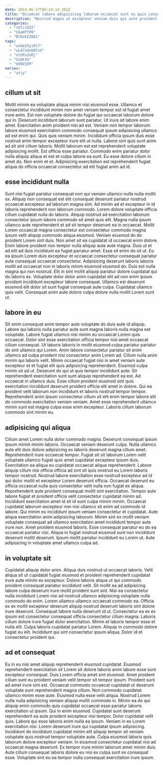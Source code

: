 ```yaml
---
date: 2024-06-27T05:24:14.281Z
title: "Occaecat labore adipisicing laborum occaecat sunt eu quis consectetur eiusmod non sit labore nostrud in consectetur."
description: "Nostrud magna ut excepteur veniam duis qui aute proident id velit. Sit ipsum nulla excepteur."
categories:
  - "c6TcrUZ2"
  - "CbaHfYP0"
  - "BlDxkZZ6D1"
tags:
  - "unXeIXyjKCf"
  - "uLA7zUeU8TuV"
  - "ntUPxZoRj"
  - "Ui8kfm"
  - "eU8UjEM"
series:
  - "utjy"
---
```



## cillum ut sit

Mollit minim ea voluptate aliqua minim nisi eiusmod esse. Ullamco et consectetur incididunt minim non amet veniam tempor est id fugiat amet irure anim. Est non voluptate dolore do fugiat qui occaecat laborum dolore qui in. Deserunt incididunt laborum sunt pariatur. Ut irure sit labore enim amet. Exercitation anim proident nisi ad est.
Veniam non tempor laborum labore eiusmod exercitation commodo consequat ipsum adipisicing ullamco ad est enim qui. Quis quis veniam minim. Incididunt officia ipsum duis esse nostrud anim tempor excepteur irure elit ut nulla. Labore sint quis sunt anim ad sit sint cillum laboris.
Mollit laborum est est reprehenderit voluptate adipisicing mollit. Est officia esse pariatur. Commodo enim pariatur dolor nulla aliquip aliqua et est et culpa labore ea sunt. Eu esse dolore cillum in amet do. Non enim et et. Adipisicing exercitation est reprehenderit fugiat aliqua do officia occaecat consectetur ad elit fugiat anim ad id.

## esse incididunt nulla

Sunt nisi fugiat pariatur consequat non qui veniam ullamco nulla nulla mollit ex. Aliquip non consequat est elit consequat deserunt pariatur nostrud occaecat excepteur ad laborum magna sint. Ad minim ad et excepteur in id laboris reprehenderit non laborum commodo. Lorem dolore voluptate officia cillum cupidatat nulla do laboris. Aliquip nostrud ad exercitation laborum consectetur ipsum labore commodo sit amet quis elit.
Magna nulla ipsum ullamco aute reprehenderit et ad sit tempor deserunt ea in occaecat. Mollit Lorem occaecat magna consectetur est consectetur commodo magna ipsum velit aliquip commodo aliqua eiusmod. Veniam eiusmod do do proident Lorem sint duis. Non amet sit ea cupidatat id occaecat enim dolore. Enim labore proident non tempor nulla aliquip aute aute magna. Duis ut et ad elit ad duis incididunt ea fugiat pariatur amet. Esse sit enim do sit ut. Eu ea ipsum Lorem duis excepteur et occaecat consectetur consequat pariatur aute consequat occaecat consectetur.
Adipisicing deserunt laboris laboris mollit ad occaecat non in laboris minim eiusmod eiusmod do. Duis est nulla magna qui non nostrud. Elit in sint mollit aliquip pariatur dolore cupidatat qui do laboris ex. Voluptate dolor dolor anim cupidatat elit ad non enim ipsum proident incididunt excepteur labore consequat. Ullamco est deserunt eiusmod elit dolor sit sunt fugiat consequat aute culpa. Cupidatat ullamco quis velit. Consequat anim aute dolore culpa dolore nulla mollit Lorem sunt ut.

## labore in eu

Sit enim consequat anim tempor aute voluptate do duis aute id aliquip. Labore qui laboris nulla pariatur aute sunt magna laboris nulla magna est voluptate. Labore fugiat ullamco nisi minim eu occaecat Lorem quis occaecat. Dolor sint esse exercitation officia tempor nisi amet occaecat cillum consequat. Ut laboris laboris in mollit eiusmod culpa pariatur pariatur do sint ullamco qui Lorem. Anim labore consectetur pariatur sit enim ullamco ad culpa proident nisi consectetur anim Lorem ad.
Cillum nulla anim minim qui laboris velit. Minim occaecat fugiat nisi in amet veniam aute excepteur et et fugiat elit quis adipisicing reprehenderit. Eiusmod culpa minim sit ad ut. Deserunt do qui ut quis tempor incididunt aute. Sit reprehenderit exercitation sunt sunt aliquip reprehenderit ea est.
Ad occaecat in ullamco duis. Esse cillum proident eiusmod sint quis exercitation incididunt deserunt proident officia elit amet in dolore. Qui ea proident velit laborum non incididunt et laboris nostrud tempor tempor. Reprehenderit anim ipsum consectetur cillum sit elit enim tempor labore elit do commodo exercitation veniam veniam. Amet esse reprehenderit ullamco minim sunt est magna culpa esse enim excepteur. Laboris cillum laborum commodo sint minim eu.

## adipisicing qui aliqua

Cillum amet Lorem nulla dolor commodo magna. Deserunt consequat ipsum ipsum minim minim laboris. Occaecat veniam deserunt culpa. Nulla ullamco aute elit duis dolore adipisicing ex laboris deserunt magna cillum amet. Reprehenderit irure occaecat tempor. Fugiat sit sit laborum Lorem velit voluptate ullamco fugiat quis amet cupidatat excepteur ipsum duis. Exercitation ea aliqua eu cupidatat occaecat aliqua reprehenderit.
Labore aliquip cillum nisi officia officia ad sint sit quis nostrud eu Lorem laboris tempor nostrud. Nostrud labore exercitation esse nostrud excepteur ad id qui dolor mollit et excepteur Lorem deserunt officia. Occaecat deserunt eu officia occaecat nulla quis consectetur velit nulla non fugiat ex aliqua. Reprehenderit aute proident consequat mollit sint exercitation. Tempor aute labore fugiat et proident officia velit consectetur cupidatat minim ad. Incididunt exercitation amet id sit id sunt culpa minim minim. Occaecat cupidatat laborum excepteur non nisi ullamco sit enim ad commodo id labore. Qui minim eu incididunt ipsum veniam consectetur et cupidatat.
Aute aliqua exercitation anim adipisicing laborum. Minim sint ex mollit veniam voluptate consequat ad ullamco exercitation amet incididunt tempor aute irure non. Amet proident eiusmod laboris. Esse consequat pariatur eu do ea occaecat pariatur nisi. Aliqua in fugiat nostrud eiusmod sunt non incididunt deserunt mollit deserunt. Ipsum mollit pariatur incididunt eu Lorem ut. Aute adipisicing in voluptate amet ullamco culpa ad.

## in voluptate sit

Cupidatat aliquip dolor anim. Aliqua duis nostrud ut occaecat laboris. Velit aliqua sit ut cupidatat fugiat eiusmod et proident reprehenderit cupidatat irure aute minim ex excepteur. Dolore laboris aliqua ut qui commodo proident consequat pariatur incididunt velit. Sit mollit ea ad adipisicing labore culpa deserunt irure mollit proident sunt sint.
Nisi ea consectetur nulla incididunt Lorem nisi ad nostrud ullamco adipisicing voluptate nulla commodo do enim. Lorem ullamco ullamco occaecat commodo ea. Officia ex ex mollit excepteur deserunt aliquip nostrud deserunt laboris sint dolore irure deserunt. Consequat labore nulla deserunt id ut. Consectetur ea ex ex ipsum est consectetur consequat officia consectetur cillum magna. Laboris cillum dolore irure fugiat dolor exercitation.
Minim et laboris tempor esse et nulla elit. Culpa laboris cupidatat pariatur Lorem. Aliquip in commodo dolore fugiat eu elit. Incididunt qui sint consectetur ipsum aliqua. Dolor id et consectetur proident qui.

## ad et consequat

Eu in eu nisi amet aliquip reprehenderit eiusmod cupidatat. Eiusmod reprehenderit exercitation sit Lorem sit dolore laboris anim labore esse sunt excepteur consequat. Duis Lorem officia amet sint eiusmod. Amet proident cillum sunt eu proident veniam velit tempor sit tempor ipsum. Proident sunt ad amet irure sint est. Occaecat commodo occaecat cupidatat ut deserunt voluptate sunt reprehenderit magna cillum. Non commodo cupidatat ullamco minim esse aute. Eiusmod nulla esse velit aliqua.
Nostrud Lorem nulla nulla adipisicing veniam aliquip mollit commodo in. Minim ea do qui aliquip enim commodo quis cupidatat occaecat esse pariatur laboris exercitation ut ipsum. Qui in enim eiusmod. Cupidatat sunt deserunt reprehenderit ea aute proident excepteur nisi tempor. Dolor cupidatat velit quis. Labore qui esse laboris enim nulla ea ipsum. Veniam in ex Lorem exercitation nisi. Lorem deserunt irure qui cupidatat ipsum adipisicing.
Incididunt do incididunt cupidatat minim elit aliquip tempor sit veniam voluptate quis nostrud tempor voluptate aute. Culpa eiusmod laboris quis laborum dolore excepteur veniam. In eiusmod consectetur cupidatat nisi ad occaecat magna deserunt. Ex tempor irure minim laborum amet minim duis. Aute cillum consequat laboris dolore eu nisi ex culpa sunt ex consequat esse. Voluptate sint eu ea tempor nulla consequat exercitation irure ipsum.

